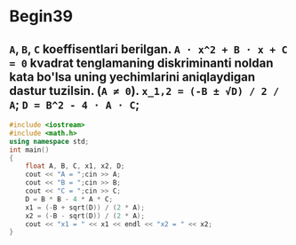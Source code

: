 # Begin39
## `A`, `B`, `C` koeffisentlari berilgan. `A · x^2 + B · x + C = 0` kvadrat tenglamaning diskriminanti noldan kata bo'lsa uning yechimlarini aniqlaydigan dastur tuzilsin. (`A ≠ 0`). `x_1,2 = (-B ± √D) / 2 / A`; `D = B^2 - 4 · A · C`;
```cpp
#include <iostream>
#include <math.h>
using namespace std;
int main()
{
    float A, B, C, x1, x2, D;
    cout << "A = ";cin >> A;
    cout << "B = ";cin >> B;
    cout << "C = ";cin >> C;
    D = B * B - 4 * A * C;
    x1 = (-B + sqrt(D)) / (2 * A);
    x2 = (-B - sqrt(D)) / (2 * A);
    cout << "x1 = " << x1 << endl << "x2 = " << x2;
}
```
